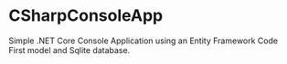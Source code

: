 # CSharpConsoleApp
Simple .NET Core Console Application using an Entity Framework Code First model and Sqlite database.
